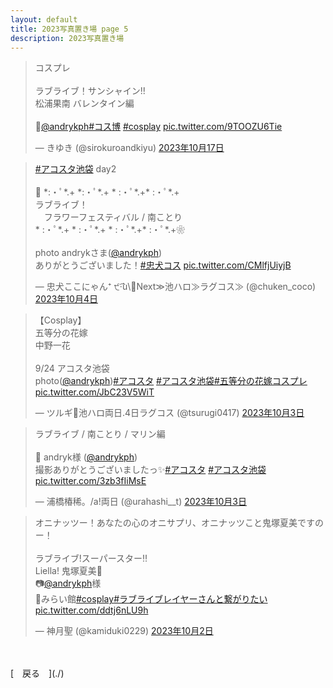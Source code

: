 ```yaml
---
layout: default
title: 2023写真置き場 page 5
description: 2023写真置き場
---
```


<script async src="https://platform.twitter.com/widgets.js" charset="utf-8"></script>

<blockquote class="twitter-tweet" data-lang="ja" data-dnt="true" data-theme="dark"><p lang="ja" dir="ltr">コスプレ<br><br>ラブライブ！サンシャイン!!<br>松浦果南 バレンタイン編<br><br>📸<a href="https://twitter.com/andrykph?ref_src=twsrc%5Etfw">@andrykph</a><a href="https://twitter.com/hashtag/%E3%82%B3%E3%82%B9%E5%8D%9A?src=hash&amp;ref_src=twsrc%5Etfw">#コス博</a> <a href="https://twitter.com/hashtag/cosplay?src=hash&amp;ref_src=twsrc%5Etfw">#cosplay</a> <a href="https://t.co/9TOOZU6Tie">pic.twitter.com/9TOOZU6Tie</a></p>&mdash; きゆき (@sirokuroandkiyu) <a href="https://twitter.com/sirokuroandkiyu/status/1714201524837224555?ref_src=twsrc%5Etfw">2023年10月17日</a></blockquote>

<blockquote class="twitter-tweet" data-lang="ja" data-dnt="true" data-theme="dark"><p lang="ja" dir="ltr"><a href="https://twitter.com/hashtag/%E3%82%A2%E3%82%B3%E3%82%B9%E3%82%BF%E6%B1%A0%E8%A2%8B?src=hash&amp;ref_src=twsrc%5Etfw">#アコスタ池袋</a> day2<br><br>🦋 *:・ﾟ*.+ *:・ﾟ*.+ * :・ﾟ*.+* :・ﾟ*.+<br> ラブライブ！<br>　フラワーフェスティバル / 南ことり<br>* :・ﾟ*.+ * :・ﾟ*.+ * :・ﾟ*.+* :・ﾟ*.+❀<br><br>photo andrykさま(<a href="https://twitter.com/andrykph?ref_src=twsrc%5Etfw">@andrykph</a>)<br>ありがとうございました！<a href="https://twitter.com/hashtag/%E5%BF%A0%E7%8A%AC%E3%82%B3%E3%82%B9?src=hash&amp;ref_src=twsrc%5Etfw">#忠犬コス</a> <a href="https://t.co/CMlfjUiyjB">pic.twitter.com/CMlfjUiyjB</a></p>&mdash; 忠犬ここにゃん⁺ ੯‧̀͡u\🐾Next≫池ハロ≫ラグコス≫ (@chuken_coco) <a href="https://twitter.com/chuken_coco/status/1709508660358262884?ref_src=twsrc%5Etfw">2023年10月4日</a></blockquote>

<blockquote class="twitter-tweet" data-lang="ja" data-dnt="true" data-theme="dark"><p lang="ja" dir="ltr">【Cosplay】<br>五等分の花嫁<br>中野一花<br><br>9/24 アコスタ池袋<br>photo(<a href="https://twitter.com/andrykph?ref_src=twsrc%5Etfw">@andrykph</a>)<a href="https://twitter.com/hashtag/%E3%82%A2%E3%82%B3%E3%82%B9%E3%82%BF?src=hash&amp;ref_src=twsrc%5Etfw">#アコスタ</a> <a href="https://twitter.com/hashtag/%E3%82%A2%E3%82%B3%E3%82%B9%E3%82%BF%E6%B1%A0%E8%A2%8B?src=hash&amp;ref_src=twsrc%5Etfw">#アコスタ池袋</a><a href="https://twitter.com/hashtag/%E4%BA%94%E7%AD%89%E5%88%86%E3%81%AE%E8%8A%B1%E5%AB%81%E3%82%B3%E3%82%B9%E3%83%97%E3%83%AC?src=hash&amp;ref_src=twsrc%5Etfw">#五等分の花嫁コスプレ</a> <a href="https://t.co/JbC23V5WiT">pic.twitter.com/JbC23V5WiT</a></p>&mdash; ツルギ🌟池ハロ両日.4日ラグコス (@tsurugi0417) <a href="https://twitter.com/tsurugi0417/status/1709175696462123383?ref_src=twsrc%5Etfw">2023年10月3日</a></blockquote>

<blockquote class="twitter-tweet" data-lang="ja" data-dnt="true" data-theme="dark"><p lang="ja" dir="ltr">ラブライブ / 南ことり / マリン編<br><br>📸 andryk様 (<a href="https://twitter.com/andrykph?ref_src=twsrc%5Etfw">@andrykph</a>)<br>撮影ありがとうございましたっ✨<a href="https://twitter.com/hashtag/%E3%82%A2%E3%82%B3%E3%82%B9%E3%82%BF?src=hash&amp;ref_src=twsrc%5Etfw">#アコスタ</a> <a href="https://twitter.com/hashtag/%E3%82%A2%E3%82%B3%E3%82%B9%E3%82%BF%E6%B1%A0%E8%A2%8B?src=hash&amp;ref_src=twsrc%5Etfw">#アコスタ池袋</a> <a href="https://t.co/3zb3fIiMsE">pic.twitter.com/3zb3fIiMsE</a></p>&mdash; 浦橋椿稀。/a!両日 (@urahashi__t) <a href="https://twitter.com/urahashi__t/status/1709062504671023246?ref_src=twsrc%5Etfw">2023年10月3日</a></blockquote>

<blockquote class="twitter-tweet" data-lang="ja" data-dnt="true" data-theme="dark"><p lang="ja" dir="ltr">オニナッツー！あなたの心のオニサプリ、オニナッツこと鬼塚夏美ですのー！<br><br>ラブライブ!スーパースター‼︎<br>Liella! 鬼塚夏美🩷<br>📷<a href="https://twitter.com/andrykph?ref_src=twsrc%5Etfw">@andrykph</a>様<br>🏫みらい館<a href="https://twitter.com/hashtag/cosplay?src=hash&amp;ref_src=twsrc%5Etfw">#cosplay</a><a href="https://twitter.com/hashtag/%E3%83%A9%E3%83%96%E3%83%A9%E3%82%A4%E3%83%96%E3%83%AC%E3%82%A4%E3%83%A4%E3%83%BC%E3%81%95%E3%82%93%E3%81%A8%E7%B9%8B%E3%81%8C%E3%82%8A%E3%81%9F%E3%81%84?src=hash&amp;ref_src=twsrc%5Etfw">#ラブライブレイヤーさんと繋がりたい</a> <a href="https://t.co/ddtj6nLU9h">pic.twitter.com/ddtj6nLU9h</a></p>&mdash; 神月聖 (@kamiduki0229) <a href="https://twitter.com/kamiduki0229/status/1708776497878888913?ref_src=twsrc%5Etfw">2023年10月2日</a></blockquote>

<br>
<br>
[&emsp;戻る&emsp;](./)
